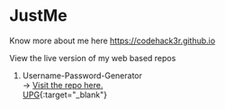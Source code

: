 # JustMe
Know more about me here https://codehack3r.github.io

View the live version of my web based repos
1. Username-Password-Generator  
-> <a href="https://codehack3r.github.io/Username-Password-Generator" target="_blank">Visit the repo here.</a>  
[UPG](https://codehack3r.github.io/Username-Password-Generator){:target="_blank"}
